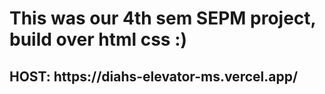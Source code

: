 <h1>This was our 4th sem SEPM project, build over html css :)</h1>
<h2>HOST: https://diahs-elevator-ms.vercel.app/</h2>

